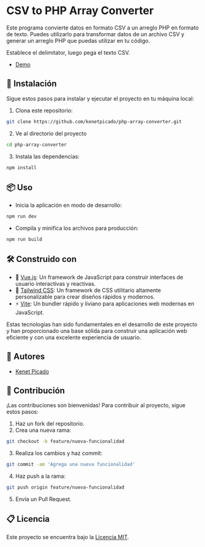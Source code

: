# CSV to PHP Array Converter

Este programa convierte datos en formato CSV a un arreglo PHP en formato de texto. Puedes utilizarlo para transformar datos de un archivo CSV y generar un arreglo PHP que puedas utilizar en tu código.

Establece el delimitator, luego pega el texto CSV.

-  [Demo](https://kenetpicado.github.io/php-array-converter/)

## 🚀 Instalación

Sigue estos pasos para instalar y ejecutar el proyecto en tu máquina local:

1. Clona este repositorio:
```bash
git clone https://github.com/kenetpicado/php-array-converter.git
```
2. Ve al directorio del proyecto
```bash
cd php-array-converter
```
3. Instala las dependencias:
```bash
npm install
```
## 📦 Uso

- Inicia la aplicación en modo de desarrollo:
```bash
npm run dev
```
- Compila y minifica los archivos para producción:
```bash
npm run build
```

## 🛠️ Construido con

- 💚 [Vue.js](https://vuejs.org/): Un framework de JavaScript para construir interfaces de usuario interactivas y reactivas.
- 🎨 [Tailwind CSS](https://tailwindcss.com/): Un framework de CSS utilitario altamente personalizable para crear diseños rápidos y modernos.
- ⚡️ [Vite](https://vitejs.dev/): Un bundler rápido y liviano para aplicaciones web modernas en JavaScript.

Estas tecnologías han sido fundamentales en el desarrollo de este proyecto y han proporcionado una base sólida para construir una aplicación web eficiente y con una excelente experiencia de usuario.

## 👥 Autores
- [Kenet Picado](https://github.com/kenetpicado)

## 🤝 Contribución

¡Las contribuciones son bienvenidas! Para contribuir al proyecto, sigue estos pasos:

1. Haz un fork del repositorio.
2. Crea una nueva rama:
```bash
git checkout -b feature/nueva-funcionalidad
```
3. Realiza los cambios y haz commit:
```bash
git commit -am 'Agrega una nueva funcionalidad'
```
4. Haz push a la rama:
```bash
git push origin feature/nueva-funcionalidad
```
5. Envía un Pull Request.

## 📋 Licencia

Este proyecto se encuentra bajo la [Licencia MIT](https://opensource.org/licenses/MIT).
